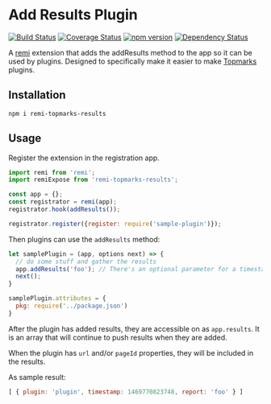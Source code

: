 # Add Results Plugin

[![Build Status](https://travis-ci.org/Topmarks/remi-topmarks-results.svg?branch=master)](https://travis-ci.org/Topmarks/remi-topmarks-results) [![Coverage Status](https://coveralls.io/repos/github/Topmarks/remi-topmarks-results/badge.svg?branch=master)](https://coveralls.io/github/Topmarks/remi-topmarks-results?branch=master) [![npm version](https://badge.fury.io/js/remi-topmarks-results.svg)](https://badge.fury.io/js/remi-topmarks-results) [![Dependency Status](https://david-dm.org/topmarks/remi-topmarks-results.svg)](https://david-dm.org/topmarks/remi-topmarks-results)

A [remi](https://github.com/remijs/remi) extension that adds the addResults method to the app so it can be used by plugins. Designed to specifically make it easier to make [Topmarks](https://github.com/topmarks/topmarks) plugins.

## Installation

```
npm i remi-topmarks-results
```

## Usage

Register the extension in the registration app.

```js
import remi from 'remi';
import remiExpose from 'remi-topmarks-results';

const app = {};
const registrator = remi(app);
registrator.hook(addResults());

registrator.register({register: require('sample-plugin')});
```

Then plugins can use the `addResults` method:

```js
let samplePlugin = (app, options next) => {
  // do some stuff and gather the results
  app.addResults('foo'); // There's an optional parameter for a timestamp, if none is specified it will default to now.
  next();
}

samplePlugin.attributes = {
  pkg: require('../package.json')
}
```

After the plugin has added results, they are accessible on as `app.results`. It is an array that will continue to push results when they are added.

When the plugin has `url` and/or `pageId` properties, they will be included in the results.

As sample result:

```js
[ { plugin: 'plugin', timestamp: 1469770823748, report: 'foo' } ]
```
